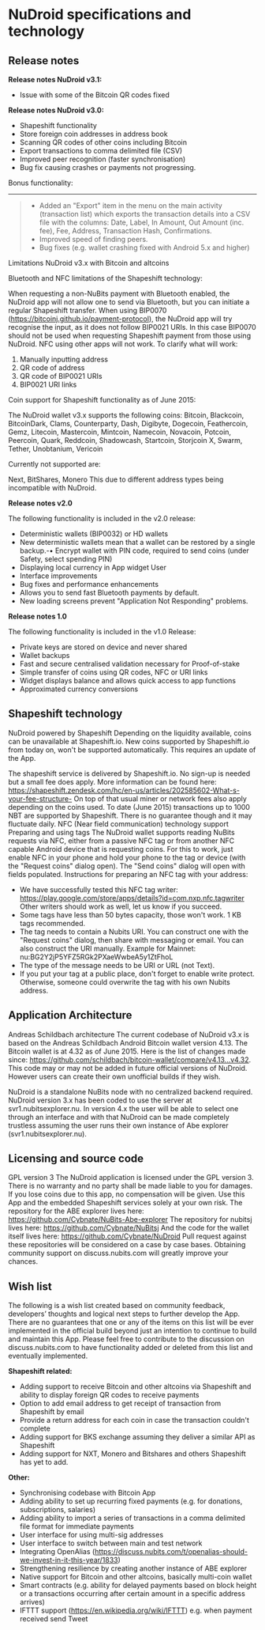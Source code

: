 NuDroid specifications and technology
=====================================

Release notes
-------------
**Release notes NuDroid v3.1:**

-	Issue with some of the Bitcoin QR codes fixed

**Release notes NuDroid v3.0:**

-	Shapeshift functionality
-	Store foreign coin addresses in address book
-	Scanning QR codes of other coins including Bitcoin
-	Export transactions to comma delimited file (CSV)
-	Improved peer recognition (faster synchronisation)
-	Bug fix causing crashes or payments not progressing.


Bonus functionality:
____________________
> -	Added an "Export" item in the menu on the main activity (transaction list) which exports the transaction details into a CSV file with the columns: Date, Label, In Amount, Out Amount (inc. fee), Fee, Address, Transaction Hash, Confirmations.
>-	Improved speed of finding peers.
>-	Bug fixes (e.g. wallet crashing fixed with Android 5.x and higher)


Limitations NuDroid v3.x with Bitcoin and altcoins

Bluetooth and NFC limitations of the Shapeshift technology:

When requesting a non-NuBits payment with Bluetooth enabled, the NuDroid app will not allow one to send via Bluetooth, but you can initiate a regular Shapeshift transfer. When using BIP0070 (https://bitcoinj.github.io/payment-protocol), the NuDroid app will try recognise the input, as it does not follow BIP0021 URIs. In this case BIP0070 should not be used when requesting Shapeshift payment from those using NuDroid. NFC using other apps will not work. To clarify what will work:

1.	Manually inputting address
2.	QR code of address
3.	QR code of BIP0021 URIs
4.	BIP0021 URI links

Coin support for Shapeshift functionality as of June 2015:

The NuDroid wallet v3.x supports the following coins:
Bitcoin, Blackcoin, BitcoinDark, Clams, Counterparty, Dash, Digibyte, Dogecoin, Feathercoin, Gemz, Litecoin, Mastercoin, Mintcoin, Namecoin, Novacoin, Potcoin, Peercoin, Quark, Reddcoin, Shadowcash, Startcoin, Storjcoin X, Swarm, Tether, Unobtanium, Vericoin

Currently not supported are:

Next, BitShares, Monero
This due to different address types being incompatible with NuDroid.

**Release notes v2.0**

The following functionality is included in the v2.0 release:

-	Deterministic wallets (BIP0032) or HD wallets 
-	New deterministic wallets mean that a wallet can be restored by a single backup.-•	Encrypt wallet with PIN code, required to send coins (under Safety, select spending PIN)
-	Displaying local currency in App widget User
-	Interface improvements 
-	Bug fixes and performance enhancements
-	Allows you to send fast Bluetooth payments by default.
-	New loading screens prevent "Application Not Responding" problems.

**Release notes 1.0**

The following functionality is included in the v1.0 Release:
- Private keys are stored on device and never shared
- Wallet backups
- Fast and secure centralised validation necessary for Proof-of-stake
- Simple transfer of coins using QR codes, NFC or URI links
- Widget displays balance and allows quick access to app functions
- Approximated currency conversions

Shapeshift technology
---------------------
NuDroid powered by Shapeshift
Depending on the liquidity available, coins can be unavailable at Shapeshift.io. New coins supported by Shapeshift.io from today on, won't be supported automatically. This requires an update of the App. 

The shapeshift service is delivered by Shapeshift.io. No sign-up is needed but a small fee does apply. More information can be found here: https://shapeshift.zendesk.com/hc/en-us/articles/202585602-What-s-your-fee-structure- On top of that usual miner or network fees also apply depending on the coins used. To date (June 2015) transactions up to 1000 NBT are supported by Shapeshift. There is no guarantee though and it may fluctuate daily. 
NFC (Near field communication) technology support
Preparing and using tags
The NuDroid wallet supports reading NuBits requests via NFC, either from a passive NFC tag or from another NFC capable Android device that is requesting coins.
For this to work, just enable NFC in your phone and hold your phone to the tag or device (with the "Request coins" dialog open). The "Send coins" dialog will open with fields populated.
Instructions for preparing an NFC tag with your address:
-	We have successfully tested this NFC tag writer:
https://play.google.com/store/apps/details?id=com.nxp.nfc.tagwriter
Other writers should work as well, let us know if you succeed.
-	Some tags have less than 50 bytes capacity, those won't work. 1 KB tags recommended.
-	The tag needs to contain a Nubits URI. You can construct one with the "Request coins" dialog, then share with messaging or email. You can also construct the URI manually. Example for Mainnet: nu:BG2Y2jP5YFZ5RGk2PXaeWwbeA5y1ZtFhoL
-	The type of the message needs to be URI or URL (not Text).
-	If you put your tag at a public place, don't forget to enable write protect. Otherwise, someone could overwrite the tag with his own Nubits address.

Application Architecture
------------------------

Andreas Schildbach architecture
The current codebase of NuDroid v3.x is based on the Andreas Schildbach Android Bitcoin wallet version 4.13. The Bitcoin wallet is at 4.32 as of June 2015. Here is the list of changes made since:
https://github.com/schildbach/bitcoin-wallet/compare/v4.13...v4.32. This code may or may not be added in future official versions of NuDroid. However users can create their own unofficial builds if they wish.

NuDroid is a standalone NuBits node with no centralized backend required. NuDroid version 3.x has been coded to use the server at svr1.nubitsexplorer.nu. In version 4.x the user will be able to select one through an interface and with that NuDroid can be made completely trustless assuming the user runs their own instance of Abe explorer (svr1.nubitsexplorer.nu).

Licensing and source code
-------------------------

GPL version 3
The NuDroid application is licensed under the GPL version 3. There is no warranty and no party shall be made liable to you for damages. If you lose coins due to this app, no compensation will be given. Use this App and the embedded Shapeshift services solely at your own risk.
The repository for the ABE explorer lives here: https://github.com/Cybnate/NuBits-Abe-explorer
The repository for nubitsj lives here: https://github.com/Cybnate/NuBitsj
And the code for the wallet itself lives here: https://github.com/Cybnate/NuDroid
Pull request against these repositories will be considered on a case by case bases. Obtaining community support on discuss.nubits.com will greatly improve your chances.

Wish list
---------

The following is a wish list created based on community feedback, developers’ thoughts and logical next steps to further develop the App. There are no guarantees that one or any of the items on this list will be ever implemented in the official build beyond just an intention to continue to build and maintain this App. Please feel free to contribute to the discussion on discuss.nubits.com to have functionality added or deleted from this list and eventually implemented.

**Shapeshift related:**

-	Adding support to receive Bitcoin and other altcoins via Shapeshift and ability to display foreign QR codes to receive payments
-	Option to add email address to get receipt of transaction from Shapeshift by email
-	Provide a return address for each coin in case the transaction couldn't complete
-	Adding support for BKS exchange assuming they deliver a similar API as Shapeshift
-	Adding support for NXT, Monero and Bitshares and others Shapeshift has yet to add.

**Other:**

-	Synchronising codebase with Bitcoin App
-	Adding ability to set up recurring fixed payments (e.g. for donations, subscriptions, salaries)
-	Adding ability to import a series of transactions in a comma delimited file format for immediate payments
-	User interface for using multi-sig addresses
-	User interface to switch between main and test network
-	Integrating OpenAlias (https://discuss.nubits.com/t/openalias-should-we-invest-in-it-this-year/1833)
-	Strengthening resilience by creating another instance of ABE explorer
-	Native support for Bitcoin and other altcoins, basically multi-coin wallet
-	Smart contracts (e.g. ability for delayed payments based on block height or a transactions occurring after certain amount in a specific address arrives)
-	IFTTT support (https://en.wikipedia.org/wiki/IFTTT) e.g. when payment received send Tweet

